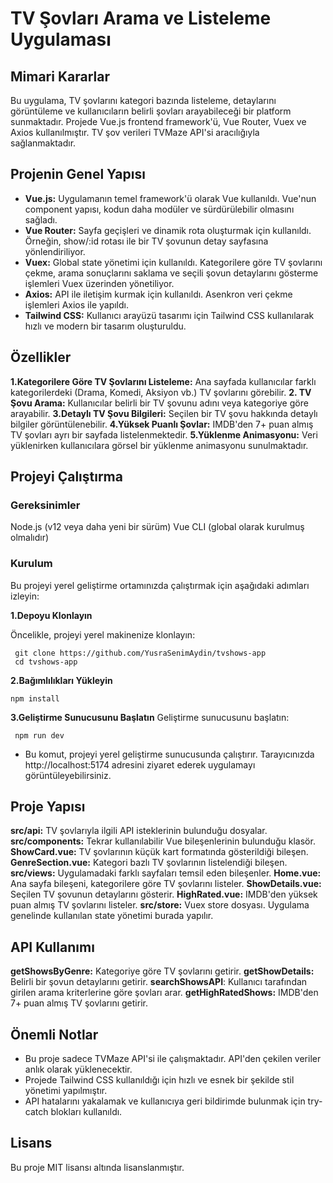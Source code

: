 # TV Şovları Arama ve Listeleme Uygulaması

## Mimari Kararlar
Bu uygulama, TV şovlarını kategori bazında listeleme, detaylarını görüntüleme ve kullanıcıların belirli şovları arayabileceği bir platform sunmaktadır. Projede Vue.js frontend framework'ü, Vue Router, Vuex ve Axios kullanılmıştır. TV şov verileri TVMaze API'si aracılığıyla sağlanmaktadır.

## Projenin Genel Yapısı
- **Vue.js:** Uygulamanın temel framework'ü olarak Vue kullanıldı. Vue'nun component yapısı, kodun daha modüler ve sürdürülebilir olmasını sağladı.
- **Vue Router:**  Sayfa geçişleri ve dinamik rota oluşturmak için kullanıldı. Örneğin, show/:id rotası ile bir TV şovunun detay sayfasına yönlendiriliyor.
- **Vuex:**  Global state yönetimi için kullanıldı. Kategorilere göre TV şovlarını çekme, arama sonuçlarını saklama ve seçili şovun detaylarını gösterme işlemleri Vuex üzerinden yönetiliyor.
- **Axios:**  API ile iletişim kurmak için kullanıldı. Asenkron veri çekme işlemleri Axios ile yapıldı.
- **Tailwind CSS:**  Kullanıcı arayüzü tasarımı için Tailwind CSS kullanılarak hızlı ve modern bir tasarım oluşturuldu.

## Özellikler
**1.Kategorilere Göre TV Şovlarını Listeleme:** Ana sayfada kullanıcılar farklı kategorilerdeki (Drama, Komedi, Aksiyon vb.) TV şovlarını görebilir.
**2. TV Şovu Arama:** Kullanıcılar belirli bir TV şovunu adını veya kategoriye göre arayabilir.
**3.Detaylı TV Şovu Bilgileri:** Seçilen bir TV şovu hakkında detaylı bilgiler görüntülenebilir.
**4.Yüksek Puanlı Şovlar:** IMDB'den 7+ puan almış TV şovları ayrı bir sayfada listelenmektedir.
**5.Yüklenme Animasyonu:** Veri yüklenirken kullanıcılara görsel bir yüklenme animasyonu sunulmaktadır.
## Projeyi Çalıştırma
### Gereksinimler
Node.js (v12 veya daha yeni bir sürüm)
Vue CLI (global olarak kurulmuş olmalıdır)
### Kurulum

Bu projeyi yerel geliştirme ortamınızda çalıştırmak için aşağıdaki adımları izleyin:

 **1.Depoyu Klonlayın**

   Öncelikle, projeyi yerel makinenize klonlayın:

 ```
  git clone https://github.com/YusraSenimAydin/tvshows-app
  cd tvshows-app
 ```

 **2.Bağımlılıkları Yükleyin**

```
npm install
 ```

 **3.Geliştirme Sunucusunu Başlatın**
Geliştirme sunucusunu başlatın:

```
 npm run dev
 ```

- Bu komut, projeyi yerel geliştirme sunucusunda çalıştırır. Tarayıcınızda http://localhost:5174 adresini ziyaret ederek uygulamayı görüntüleyebilirsiniz.

## Proje Yapısı
**src/api:** TV şovlarıyla ilgili API isteklerinin bulunduğu dosyalar.
**src/components:** Tekrar kullanılabilir Vue bileşenlerinin bulunduğu klasör.
**ShowCard.vue:** TV şovlarının küçük kart formatında gösterildiği bileşen.
**GenreSection.vue:** Kategori bazlı TV şovlarının listelendiği bileşen.
**src/views:** Uygulamadaki farklı sayfaları temsil eden bileşenler.
**Home.vue:** Ana sayfa bileşeni, kategorilere göre TV şovlarını listeler.
**ShowDetails.vue:** Seçilen TV şovunun detaylarını gösterir.
**HighRated.vue:** IMDB'den yüksek puan almış TV şovlarını listeler.
**src/store:** Vuex store dosyası. Uygulama genelinde kullanılan state yönetimi burada yapılır.
## API Kullanımı
**getShowsByGenre:** Kategoriye göre TV şovlarını getirir.
**getShowDetails:** Belirli bir şovun detaylarını getirir.
**searchShowsAPI**: Kullanıcı tarafından girilen arama kriterlerine göre şovları arar.
**getHighRatedShows:** IMDB'den 7+ puan almış TV şovlarını getirir.
## Önemli Notlar
- Bu proje sadece TVMaze API'si ile çalışmaktadır. API'den çekilen veriler anlık olarak yüklenecektir.
- Projede Tailwind CSS kullanıldığı için hızlı ve esnek bir şekilde stil yönetimi yapılmıştır.
- API hatalarını yakalamak ve kullanıcıya geri bildirimde bulunmak için try-catch blokları kullanıldı.

## Lisans
Bu proje MIT lisansı altında lisanslanmıştır.

